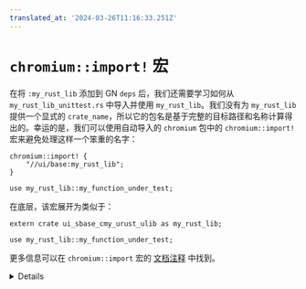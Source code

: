 ```yaml
---
translated_at: '2024-03-26T11:16:33.251Z'
---
```


# `chromium::import!` 宏

在将 `:my_rust_lib` 添加到 GN `deps` 后，我们还需要学习如何从 `my_rust_lib_unittest.rs` 中导入并使用 `my_rust_lib`。我们没有为 `my_rust_lib` 提供一个显式的 `crate_name`，所以它的包名是基于完整的目标路径和名称计算得出的。幸运的是，我们可以使用自动导入的 `chromium` 包中的 `chromium::import!` 宏来避免处理这样一个笨重的名字：

```rust,ignore
chromium::import! {
    "//ui/base:my_rust_lib";
}

use my_rust_lib::my_function_under_test;
```

在底层，该宏展开为类似于：

```rust,ignore
extern crate ui_sbase_cmy_urust_ulib as my_rust_lib;

use my_rust_lib::my_function_under_test;
```

更多信息可以在 `chromium::import` 宏的 [文档注释][0] 中找到。

<details>

`rust_static_library` 支持通过 `crate_name` 属性指定一个显式的名字，但这样做是不鼓励的。这是因为包名必须是全局唯一的。crates.io 保证了其包名的唯一性，所以由 `gnrt` 工具生成的 `cargo_crate` GN 目标（在后面的部分中介绍）使用简短的包名。

</details>

[0]: https://source.chromium.org/chromium/chromium/src/+/main:build/rust/chromium_prelude/chromium_prelude.rs?q=f:chromium_prelude.rs%20pub.use.*%5Cbimport%5Cb;%20-f:third_party&ss=chromium%2Fchromium%2Fsrc
